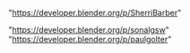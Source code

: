 "https://developer.blender.org/p/SherriBarber"
 
"https://developer.blender.org/p/sonalgsw"
"https://developer.blender.org/p/paulgolter"
 
